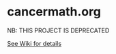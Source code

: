 # cancermath.org
NB: THIS PROJECT IS DEPRECATED

[See Wiki for details](https://github.com/AnyIntelli/cancermath.org/wiki/cancer_math)
